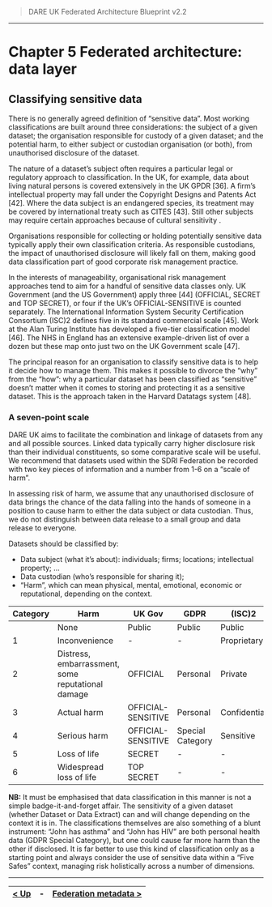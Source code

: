 > DARE UK Federated Architecture Blueprint  v2.2
----

# Chapter 5 Federated architecture: data layer
## Classifying sensitive data

There is no generally agreed definition of “sensitive data”. Most working classifications are built around three considerations: the subject of a given dataset; the organisation responsible for custody of a given dataset; and the potential harm, to either subject or custodian organisation (or both), from unauthorised disclosure of the dataset. 

The nature of a dataset’s subject often requires a particular legal or regulatory approach to classification. In the UK, for example, data about living natural persons is covered extensively in the UK GPDR [36]. A firm’s intellectual property may fall under the Copyright Designs and Patents Act [42]. Where the data subject is an endangered species, its treatment may be covered by international treaty such as CITES [43]. Still other subjects may require certain approaches because of cultural sensitivity .

Organisations responsible for collecting or holding potentially sensitive data typically apply their own classification criteria. As responsible custodians, the impact of unauthorised disclosure will likely fall on them, making good data classification part of good corporate risk management practice.

In the interests of manageability, organisational risk management approaches tend to aim for a handful of sensitive data classes only. UK Government (and the US Government) apply three [44] (OFFICIAL, SECRET and TOP SECRET), or four if the UK’s OFFICIAL-SENSITIVE is counted separately. The International Information System Security Certification Consortium (ISC)2 defines five in its standard commercial scale [45]. Work at the Alan Turing Institute has developed a five-tier classification model [46]. The NHS in England has an extensive example-driven list of over a dozen but these map onto just two on the UK Government scale [47].

The principal reason for an organisation to classify sensitive data is to help it decide how to manage them. This makes it possible to divorce the “why” from the “how”: why a particular dataset has been classified as “sensitive” doesn’t matter when it comes to storing and protecting it as a sensitive dataset. This is the approach taken in the Harvard Datatags system [48].

### A seven-point scale

DARE UK aims to facilitate the combination and linkage of datasets from any and all possible sources. Linked data typically carry higher disclosure risk than their individual constituents, so some comparative scale will be useful. We recommend that datasets used within the SDRI Federation be recorded with two key pieces of information and a number from 1-6 on a “scale of harm”.

In assessing risk of harm, we assume that any unauthorised disclosure of data brings the chance of the data falling into the hands of someone in a position to cause harm to either the data subject or data custodian. Thus, we do not distinguish between data release to a small group and data release to everyone.

Datasets should be classified by:
 * Data subject (what it’s about): individuals; firms; locations; intellectual property; …
 * Data custodian (who’s responsible for sharing it);
 * “Harm”, which can mean physical, mental, emotional, economic or reputational, depending on the context.

| Category	| Harm | UK Gov	| GDPR | (ISC)2 | Turing | 
| ------------- | ---- | ------ | ---- | ------ | ------ | 
| 	| None	| Public	| Public	| Public	| Tier 0| 
| 1	| Inconvenience	| -	| -	| Proprietary	| Tier 1| 
| 2	| Distress, embarrassment, some reputational damage	| OFFICIAL	| Personal 	| Private	| Tier 2| 
| 3	| Actual harm 	| OFFICIAL-SENSITIVE	| Personal 	| Confidential	| -| 
| 4	| Serious harm	| OFFICIAL-SENSITIVE	| Special Category	| Sensitive	| Tier 3| 
| 5	| Loss of life	| SECRET	| -	| -	| Tier 4| 
| 6	| Widespread loss of life	| TOP SECRET	| -	| -	| -| 

**NB:** It must be emphasised that data classification in this manner is not a simple badge-it-and-forget affair. The sensitivity of a given dataset (whether Dataset or Data Extract) can and will change depending on the context it is in. The classifications themselves are also something of a blunt instrument: “John has asthma” and “John has HIV” are both personal health data (GDPR Special Category), but one could cause far more harm than the other if disclosed. It is far better to use this kind of classification only as a starting point and always consider the use of sensitive data within a “Five Safes” context, managing risk holistically across a number of dimensions.

----

| [< Up](../) | - | [Federation metadata >](5_2_Federation_Metadata.md) |
| ---- | ---- | ---- |



